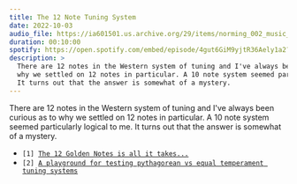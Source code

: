 ```yaml
---
title: The 12 Note Tuning System
date: 2022-10-03
audio_file: https://ia601501.us.archive.org/29/items/norming_002_music_notes/norming_002_music_notes.mp3
duration: 00:10:00
spotify: https://open.spotify.com/embed/episode/4gut6GiM9yjtR36Aely1a2?utm_source=generator&theme=0
description: >
  There are 12 notes in the Western system of tuning and I've always been curious as to
  why we settled on 12 notes in particular. A 10 note system seemed particularly logical to me.
  It turns out that the answer is somewhat of a mystery. 
---
```


There are 12 notes in the Western system of tuning and I've always been curious as to why
we settled on 12 notes in particular. A 10 note system seemed particularly logical to me.
It turns out that the answer is somewhat of a mystery.

<ul class="references">
  <li><code>[1] <a href="https://www.skytopia.com/project/scale.html">The 12 Golden Notes is all it takes...</a></code></li>
  <li><code>[2] <a href="./generate-signal.html">A playground for testing pythagorean vs equal temperament tuning systems</a></code></li>
</ul>
